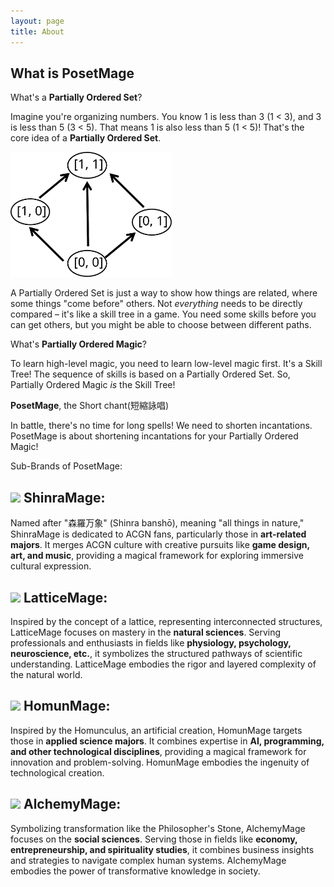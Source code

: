 ```yaml
---
layout: page
title: About
---
```


## What is PosetMage

What's a **Partially Ordered Set**?

Imagine you're organizing numbers. You know 1 is less than 3 (1 < 3), and 3 is less than 5 (3 < 5). That means 1 is also less than 5 (1 < 5)!  That's the core idea of a **Partially Ordered Set**.

<img src="./PartiallyOrdered.svg" Height="200" />

A Partially Ordered Set is just a way to show how things are related, where some things "come before" others. Not *everything* needs to be directly compared – it's like a skill tree in a game. You need some skills before you can get others, but you might be able to choose between different paths.

What's **Partially Ordered Magic**?

To learn high-level magic, you need to learn low-level magic first. It's a Skill Tree!  The sequence of skills is based on a Partially Ordered Set.  So, Partially Ordered Magic *is* the Skill Tree!

**PosetMage**, the Short chant(短縮詠唱)

In battle, there's no time for long spells! We need to shorten incantations. PosetMage is about shortening incantations for your Partially Ordered Magic!


Sub-Brands of PosetMage:


## <img src="https://posetmage.com/Images/Icon/ShinraMage.svg" Height="22" /> ShinraMage:
Named after "森羅万象" (Shinra banshō), meaning "all things in nature," ShinraMage is dedicated to ACGN fans, particularly those in **art-related majors**. It merges ACGN culture with creative pursuits like **game design, art, and music**, providing a magical framework for exploring immersive cultural expression.

## <img src="https://posetmage.com/Images/Icon/LatticeMage.svg" Height="22" /> LatticeMage:
Inspired by the concept of a lattice, representing interconnected structures, LatticeMage focuses on mastery in the **natural sciences**. Serving professionals and enthusiasts in fields like **physiology, psychology, neuroscience, etc.**, it symbolizes the structured pathways of scientific understanding. LatticeMage embodies the rigor and layered complexity of the natural world.

## <img src="https://posetmage.com/Images/Icon/HomunMage.svg" Height="22" /> HomunMage:
Inspired by the Homunculus, an artificial creation, HomunMage targets those in **applied science majors**. It combines expertise in **AI, programming, and other technological disciplines**, providing a magical framework for innovation and problem-solving. HomunMage embodies the ingenuity of technological creation.

## <img src="https://posetmage.com/Images/Icon/AlchemyMage.svg" Height="22" /> AlchemyMage:
Symbolizing transformation like the Philosopher's Stone, AlchemyMage focuses on the **social sciences**. Serving those in fields like **economy, entrepreneurship, and spirituality studies**, it combines business insights and strategies to navigate complex human systems. AlchemyMage embodies the power of transformative knowledge in society.